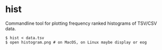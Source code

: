 # hist
Commandline tool for plotting frequency ranked histograms of TSV/CSV data.

```
$ hist < data.tsv
$ open histogram.png # on MacOS, on Linux maybe display or eog
````
